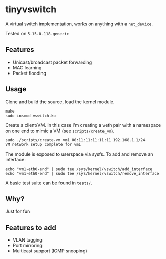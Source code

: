 # tinyvswitch

A virtual switch implementation, works on anything with a `net_device`.

Tested on `5.15.0-118-generic`

## Features
- Unicast/broadcast packet forwarding
- MAC learning
- Packet flooding

## Usage

Clone and build the source, load the kernel module.
```
make
sudo insmod vswitch.ko
```

Create a client/VM. In this case I'm creating a veth pair with a namespace on one end
to mimic a VM (see `scripts/create_vm`).
```
sudo ./scripts/create-vm vm1 00:11:11:11:11:11 192.168.1.1/24
VM network setup complete for vm1
```

The module is exposed to userspace via sysfs. To add and remove an interface:
```
echo "vm1-eth0-end" | sudo tee /sys/kernel/vswitch/add_interface
echo "vm1-eth0-end" | sudo tee /sys/kernel/vswitch/remove_interface
```

A basic test suite can be found in `tests/`.

## Why?
Just for fun

## Features to add
- VLAN tagging
- Port mirroring
- Multicast support (IGMP snooping)
